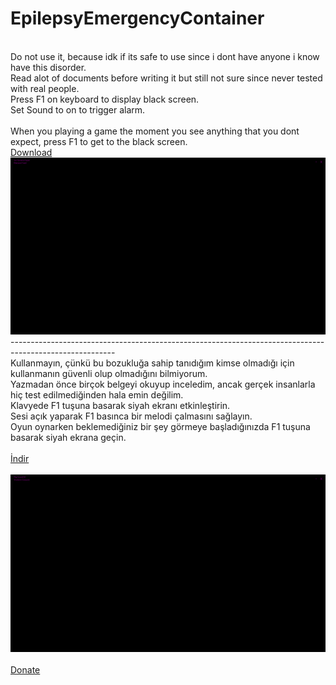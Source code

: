 # EpilepsyEmergencyContainer
<br> Do not use it, because idk if its safe to use since i dont have anyone i know have this disorder.
<br> Read alot of documents before writing it but still not sure since never tested with real people.
<br> Press F1 on keyboard to display black screen. 
<br> Set Sound to on to trigger alarm. 
<br>
<br> When you playing a game the moment you see anything that you dont expect, press F1 to get to the black screen.
<br><a href="https://github.com/ny4rlk0/EpilepsyEmergencyContainer/releases/download/EpilepsyEmergencyContainer_1_0/Epilepsy_Emergency_Block_Release.exe">Download</a>
<br><img src="2.png">
<br>--------------------------------------------------------------------------------------------------------
<br> Kullanmayın, çünkü bu bozukluğa sahip tanıdığım kimse olmadığı için kullanmanın güvenli olup olmadığını bilmiyorum.
<br> Yazmadan önce birçok belgeyi okuyup inceledim, ancak gerçek insanlarla hiç test edilmediğinden hala emin değilim.
<br> Klavyede F1 tuşuna basarak siyah ekranı etkinleştirin. 
<br> Sesi açık yaparak F1 basınca bir melodi çalmasını sağlayın. 
<br> Oyun oynarken beklemediğiniz bir şey görmeye başladığınızda F1 tuşuna basarak siyah ekrana geçin.
<br>
<br><a href="https://github.com/ny4rlk0/EpilepsyEmergencyContainer/releases/download/EpilepsyEmergencyContainer_1_0/Epilepsy_Emergency_Block_Release.exe">İndir</a>
<br>
<br><img src="1.png">
<br>
<br><a href="https://patreon.com/nyarlko">Donate</a>
